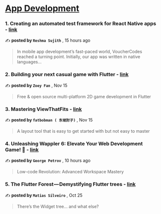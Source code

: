
<h1><a href=https://medium.com/tag/mobile-app-development/recommended target="_blank" rel="noopener noreferrer">App Development</a></h1>
<h3>1. Creating an automated test framework for React Native apps - <a href=https://medium.com/vouchercodes-tech/creating-an-automated-test-framework-for-react-native-apps-8cd2136348ca?source=tag_recommended_feed---------0-84----------mobile_app_development----------2b3bad68_0fd0_4899_9706_dda6047dba28------- target="_blank" rel="noopener noreferrer">link</a></h3>

✍️ **posted by `Reshma Sujith`** <date> , 15 hours ago</date>

<blockquote>In mobile app development’s fast-paced world, VoucherCodes reached a turning point. Initially, our app was written in native languages…</blockquote>

<h3>2. Building your next casual game with Flutter - <a href=https://medium.com/flutter/building-your-next-casual-game-with-flutter-716ef457e440?source=tag_recommended_feed---------1-107----------mobile_app_development----------2b3bad68_0fd0_4899_9706_dda6047dba28------- target="_blank" rel="noopener noreferrer">link</a></h3>

✍️ **posted by `Zoey Fan`** <date> , Nov 15</date>

<blockquote>Free & open source multi-platform 2D game development in Flutter</blockquote>

<h3>3. Mastering ViewThatFits - <a href=https://medium.com/the-swift-cooperative/mastering-viewthatfits-3294d74cb17b?source=tag_recommended_feed---------2-85----------mobile_app_development----------2b3bad68_0fd0_4899_9706_dda6047dba28------- target="_blank" rel="noopener noreferrer">link</a></h3>

✍️ **posted by `fatbobman ( 东坡肘子)`** <date> , Nov 15</date>

<blockquote>A layout tool that is easy to get started with but not easy to master</blockquote>

<h3>4. Unleashing Wappler 6: Elevate Your Web Development Game! 🚀 - <a href=https://medium.com/wappler-io/unleashing-wappler-6-elevate-your-web-development-game-722ce937af22?source=tag_recommended_feed---------3-84----------mobile_app_development----------2b3bad68_0fd0_4899_9706_dda6047dba28------- target="_blank" rel="noopener noreferrer">link</a></h3>

✍️ **posted by `George Petrov`** <date> , 10 hours ago</date>

<blockquote>Low-code Revolution: Advanced Workspace Mastery</blockquote>

<h3>5. The Flutter Forest — Demystifying Flutter trees - <a href=https://medium.com/globant/the-flutter-forest-demystifying-flutter-trees-a5ebb4db4efe?source=tag_recommended_feed---------4-107----------mobile_app_development----------2b3bad68_0fd0_4899_9706_dda6047dba28------- target="_blank" rel="noopener noreferrer">link</a></h3>

✍️ **posted by `Matias Silveiro`** <date> , Oct 25</date>

<blockquote>There’s the Widget tree… and what else?</blockquote>

